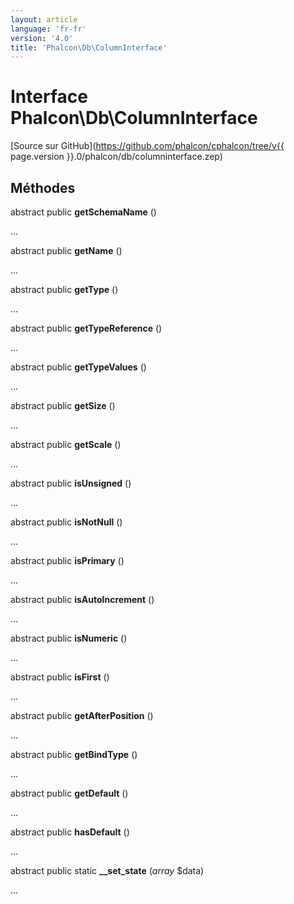 ```yaml
---
layout: article
language: 'fr-fr'
version: '4.0'
title: 'Phalcon\Db\ColumnInterface'
---
```

# Interface **Phalcon\Db\ColumnInterface**

[Source sur GitHub](https://github.com/phalcon/cphalcon/tree/v{{ page.version }}.0/phalcon/db/columninterface.zep)

## Méthodes

abstract public **getSchemaName** ()

...

abstract public **getName** ()

...

abstract public **getType** ()

...

abstract public **getTypeReference** ()

...

abstract public **getTypeValues** ()

...

abstract public **getSize** ()

...

abstract public **getScale** ()

...

abstract public **isUnsigned** ()

...

abstract public **isNotNull** ()

...

abstract public **isPrimary** ()

...

abstract public **isAutoIncrement** ()

...

abstract public **isNumeric** ()

...

abstract public **isFirst** ()

...

abstract public **getAfterPosition** ()

...

abstract public **getBindType** ()

...

abstract public **getDefault** ()

...

abstract public **hasDefault** ()

...

abstract public static **__set_state** (*array* $data)

...